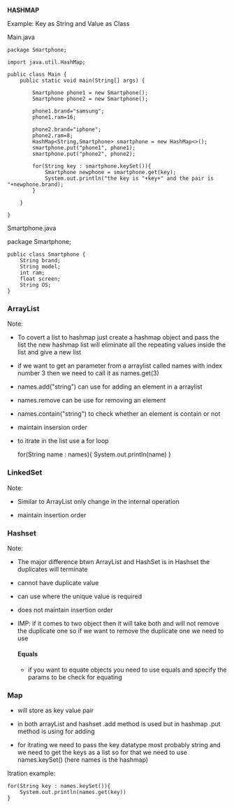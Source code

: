 **HASHMAP**

Example: Key as String and Value as Class

Main.java 

    package Smartphone;

    import java.util.HashMap;

    public class Main {
        public static void main(String[] args) {

            Smartphone phone1 = new Smartphone();
            Smartphone phone2 = new Smartphone();

            phone1.brand="samsung";
            phone1.ram=16;
            
            phone2.brand="iphone";
            phone2.ram=8;
            HashMap<String,Smartphone> smartphone = new HashMap<>();
            smartphone.put("phone1", phone1);
            smartphone.put("phone2", phone2);

            for(String key : smartphone.keySet()){
                Smartphone newphone = smartphone.get(key);
                System.out.println("the key is "+key+" and the pair is "+newphone.brand);
            }

        }
        
    }

Smartphone.java

package Smartphone;

    public class Smartphone {
        String brand;
        String model;
        int ram;
        float screen;
        String OS;
    }

### ArrayList
Note:
- To covert a list to hashmap just create a hashmap object and pass the list the new hashmap list will eliminate all the repeating values inside the list and give a new list

- if we want to get an parameter from a arraylist called names with index number 3 then we need to call it as names.get(3)

- names.add("string") can use for adding an element in a arraylist

- names.remove can be use for removing an element

- names.contain("string") to check whether an element is contain or not

- maintain insersion order

- to itrate in the list use a for loop 

    for(String name : names){
        System.out.println(name)
    }

### LinkedSet
Note:

- Similar to ArrayList only change in the internal operation

- maintain insertion order 

### Hashset
Note:
- The major difference btwn ArrayList and HashSet is in Hashset the duplicates will terminate 

- cannot have duplicate value

- can use where the unique value is required 

- does not maintain insertion order

-  IMP: if it comes to two object then it will take both and will not remove the duplicate one so if we want to remove the duplicate one we need to use 
    #### Equals
    - if you want to equate objects you need to use equals and specify the params to be check for equating 


### Map

- will store as key value pair

- in both arrayList and hashset .add method is used but in hashmap 
.put method is using for adding

- for itrating we need to pass the key datatype most probably string and we need to get the keys as a list so for that we need to use names.keySet() (here names is the hashmap)

Itration example:

    for(String key : names.keySet()){
        System.out.println(names.get(key))
    }











